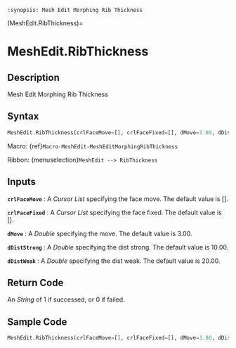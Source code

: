 ```{module} MeshEdit.RibThickness()
:synopsis: Mesh Edit Morphing Rib Thickness
```

(MeshEdit.RibThickness)=

# MeshEdit.RibThickness

## Description

Mesh Edit Morphing Rib Thickness

## Syntax

```python
MeshEdit.RibThickness(crlFaceMove=[], crlFaceFixed=[], dMove=3.00, dDistStrong=10.00, dDistWeak=20.00)
```

Macro: {ref}`Macro-MeshEdit-MeshEditMorphingRibThickness`

Ribbon: {menuselection}`MeshEdit --> RibThickness`

## Inputs

**`crlFaceMove`**
: A _Cursor List_ specifying the face move. The default value is [].

**`crlFaceFixed`**
: A _Cursor List_ specifying the face fixed. The default value is [].

**`dMove`**
: A _Double_ specifying the move. The default value is 3.00.

**`dDistStrong`**
: A _Double_ specifying the dist strong. The default value is 10.00.

**`dDistWeak`**
: A _Double_ specifying the dist weak. The default value is 20.00.

## Return Code

An _String_ of 1 if successed, or 0 if failed.

## Sample Code

```python
MeshEdit.RibThickness(crlFaceMove=[], crlFaceFixed=[], dMove=3.00, dDistStrong=10.00, dDistWeak=20.00)
```
